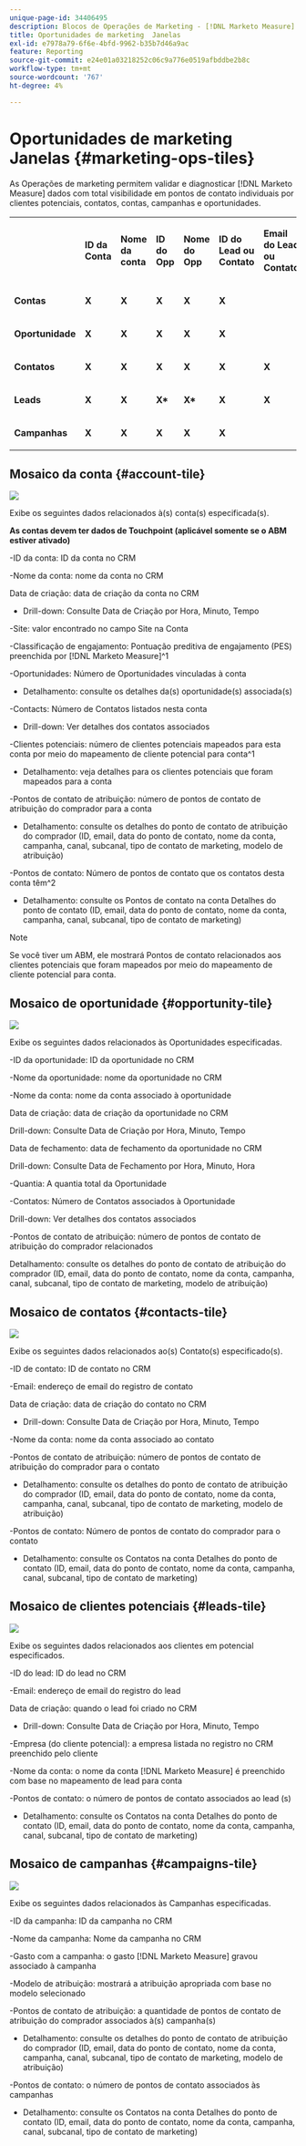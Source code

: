 ```yaml
---
unique-page-id: 34406495
description: Blocos de Operações de Marketing - [!DNL Marketo Measure] - Documentação do produto
title: Oportunidades de marketing  Janelas
exl-id: e7978a79-6f6e-4bfd-9962-b35b7d46a9ac
feature: Reporting
source-git-commit: e24e01a03218252c06c9a776e0519afbddbe2b8c
workflow-type: tm+mt
source-wordcount: '767'
ht-degree: 4%

---
```


# Oportunidades de marketing  Janelas {#marketing-ops-tiles}

As Operações de marketing permitem validar e diagnosticar [!DNL Marketo Measure] dados com total visibilidade em pontos de contato individuais por clientes potenciais, contatos, contas, campanhas e oportunidades.

<table> 
 <colgroup> 
  <col> 
  <col> 
  <col> 
  <col> 
  <col> 
  <col> 
  <col> 
  <col> 
  <col> 
  <col> 
  <col> 
  <col> 
  <col> 
 </colgroup> 
 <tbody> 
  <tr> 
   <td><br></td> 
   <td><p><strong>ID da Conta</strong></p></td> 
   <td><p><strong>Nome da conta</strong></p></td> 
   <td><p><strong>ID do Opp</strong></p></td> 
   <td><p><strong>Nome do Opp</strong></p></td> 
   <td><p><strong>ID do Lead ou Contato</strong></p></td> 
   <td><p><strong>Email do Lead ou Contato</strong></p></td> 
   <td><p><strong>ID da campanha</strong></p></td> 
   <td><p><strong>Oportunidade Ganha</strong></p></td> 
   <td><p><strong>Data de criação do aplicativo</strong></p></td> 
   <td><p><strong>Data de Fechamento do Opp</strong></p></td> 
   <td><p><strong>Data do Touchpoint</strong></p></td> 
   <td><p><strong>Modelo de atribuição</strong></p></td> 
  </tr> 
  <tr> 
   <td><p><strong>Contas</strong></p></td> 
   <td><strong>X</strong></td> 
   <td><strong>X</strong></td> 
   <td><strong>X</strong></td> 
   <td><strong>X</strong></td> 
   <td><strong>X</strong></td> 
   <td><br></td> 
   <td><strong>X</strong></td> 
   <td><strong>X</strong></td> 
   <td><strong>X</strong></td> 
   <td><strong>X</strong></td> 
   <td><strong>X</strong></td> 
   <td><strong>X</strong></td> 
  </tr> 
  <tr> 
   <td><p><strong>Oportunidade</strong></p></td> 
   <td><strong>X</strong></td> 
   <td><strong>X</strong></td> 
   <td><strong>X</strong></td> 
   <td><strong>X</strong></td> 
   <td><strong>X</strong></td> 
   <td><br></td> 
   <td><strong>X</strong></td> 
   <td><strong>X</strong></td> 
   <td><strong>X</strong></td> 
   <td><strong>X</strong></td> 
   <td><strong>X</strong></td> 
   <td><strong>X</strong></td> 
  </tr> 
  <tr> 
   <td><p><strong>Contatos</strong></p></td> 
   <td><strong>X</strong></td> 
   <td><strong>X</strong></td> 
   <td><strong>X</strong></td> 
   <td><strong>X</strong></td> 
   <td><strong>X</strong></td> 
   <td><strong>X</strong></td> 
   <td><strong>X</strong></td> 
   <td><strong>X</strong></td> 
   <td><strong>X</strong></td> 
   <td><strong>X</strong></td> 
   <td><strong>X</strong></td> 
   <td><strong>X</strong></td> 
  </tr> 
  <tr> 
   <td><p><strong>Leads</strong></p></td> 
   <td><strong>X</strong></td> 
   <td><strong>X</strong></td> 
   <td><strong>X*</strong></td> 
   <td><strong>X*</strong></td> 
   <td><strong>X</strong></td> 
   <td><strong>X</strong></td> 
   <td><strong>X</strong></td> 
   <td><strong>X*</strong></td> 
   <td><strong>X*</strong></td> 
   <td><strong>X*</strong></td> 
   <td><strong>X</strong></td> 
   <td><strong>X</strong></td> 
  </tr> 
  <tr> 
   <td><p><strong>Campanhas</strong></p></td> 
   <td><strong>X</strong></td> 
   <td><strong>X</strong></td> 
   <td><strong>X</strong></td> 
   <td><strong>X</strong></td> 
   <td><strong>X</strong></td> 
   <td><br></td> 
   <td><strong>X</strong></td> 
   <td><strong>X</strong></td> 
   <td><strong>X</strong></td> 
   <td><strong>X</strong></td> 
   <td><strong>X</strong></td> 
   <td><strong>X</strong></td> 
  </tr> 
 </tbody> 
</table>

## Mosaico da conta {#account-tile}

![](assets/one-1.png)

Exibe os seguintes dados relacionados à(s) conta(s) especificada(s).

**As contas devem ter dados de Touchpoint (aplicável somente se o ABM estiver ativado)**

-ID da conta: ID da conta no CRM

-Nome da conta: nome da conta no CRM

Data de criação: data de criação da conta no CRM

* Drill-down: Consulte Data de Criação por Hora, Minuto, Tempo

-Site: valor encontrado no campo Site na Conta

-Classificação de engajamento: Pontuação preditiva de engajamento (PES) preenchida por [!DNL Marketo Measure]^1

-Oportunidades: Número de Oportunidades vinculadas à conta

* Detalhamento: consulte os detalhes da(s) oportunidade(s) associada(s)

-Contacts: Número de Contatos listados nesta conta

* Drill-down: Ver detalhes dos contatos associados

-Clientes potenciais: número de clientes potenciais mapeados para esta conta por meio do mapeamento de cliente potencial para conta^1

* Detalhamento: veja detalhes para os clientes potenciais que foram mapeados para a conta

-Pontos de contato de atribuição: número de pontos de contato de atribuição do comprador para a conta

* Detalhamento: consulte os detalhes do ponto de contato de atribuição do comprador (ID, email, data do ponto de contato, nome da conta, campanha, canal, subcanal, tipo de contato de marketing, modelo de atribuição)

-Pontos de contato: Número de pontos de contato que os contatos desta conta têm^2

* Detalhamento: consulte os Pontos de contato na conta Detalhes do ponto de contato (ID, email, data do ponto de contato, nome da conta, campanha, canal, subcanal, tipo de contato de marketing)

>[!NOTE]
>
>Se você tiver um ABM, ele mostrará Pontos de contato relacionados aos clientes potenciais que foram mapeados por meio do mapeamento de cliente potencial para conta.

## Mosaico de oportunidade {#opportunity-tile}

![](assets/two-1.png)

Exibe os seguintes dados relacionados às Oportunidades especificadas.

-ID da oportunidade: ID da oportunidade no CRM

-Nome da oportunidade: nome da oportunidade no CRM

-Nome da conta: nome da conta associado à oportunidade

Data de criação: data de criação da oportunidade no CRM

Drill-down: Consulte Data de Criação por Hora, Minuto, Tempo

Data de fechamento: data de fechamento da oportunidade no CRM

Drill-down: Consulte Data de Fechamento por Hora, Minuto, Hora

-Quantia: A quantia total da Oportunidade

-Contatos: Número de Contatos associados à Oportunidade

Drill-down: Ver detalhes dos contatos associados

-Pontos de contato de atribuição: número de pontos de contato de atribuição do comprador relacionados

Detalhamento: consulte os detalhes do ponto de contato de atribuição do comprador (ID, email, data do ponto de contato, nome da conta, campanha, canal, subcanal, tipo de contato de marketing, modelo de atribuição)

## Mosaico de contatos {#contacts-tile}

![](assets/three-1.png)

Exibe os seguintes dados relacionados ao(s) Contato(s) especificado(s).

-ID de contato: ID de contato no CRM

-Email: endereço de email do registro de contato

Data de criação: data de criação do contato no CRM

* Drill-down: Consulte Data de Criação por Hora, Minuto, Tempo

-Nome da conta: nome da conta associado ao contato

-Pontos de contato de atribuição: número de pontos de contato de atribuição do comprador para o contato

* Detalhamento: consulte os detalhes do ponto de contato de atribuição do comprador (ID, email, data do ponto de contato, nome da conta, campanha, canal, subcanal, tipo de contato de marketing, modelo de atribuição)

-Pontos de contato: Número de pontos de contato do comprador para o contato

* Detalhamento: consulte os Contatos na conta Detalhes do ponto de contato (ID, email, data do ponto de contato, nome da conta, campanha, canal, subcanal, tipo de contato de marketing)

## Mosaico de clientes potenciais {#leads-tile}

![](assets/four-1.png)

Exibe os seguintes dados relacionados aos clientes em potencial especificados.

-ID do lead: ID do lead no CRM

-Email: endereço de email do registro do lead

Data de criação: quando o lead foi criado no CRM

* Drill-down: Consulte Data de Criação por Hora, Minuto, Tempo

-Empresa (do cliente potencial): a empresa listada no registro no CRM preenchido pelo cliente

-Nome da conta: o nome da conta [!DNL Marketo Measure] é preenchido com base no mapeamento de lead para conta

-Pontos de contato: o número de pontos de contato associados ao lead (s)

* Detalhamento: consulte os Contatos na conta Detalhes do ponto de contato (ID, email, data do ponto de contato, nome da conta, campanha, canal, subcanal, tipo de contato de marketing)

## Mosaico de campanhas {#campaigns-tile}

![](assets/five-1.png)

Exibe os seguintes dados relacionados às Campanhas especificadas.

-ID da campanha: ID da campanha no CRM

-Nome da campanha: Nome da campanha no CRM

-Gasto com a campanha: o gasto [!DNL Marketo Measure] gravou associado à campanha

-Modelo de atribuição: mostrará a atribuição apropriada com base no modelo selecionado

-Pontos de contato de atribuição: a quantidade de pontos de contato de atribuição do comprador associados à(s) campanha(s)

* Detalhamento: consulte os detalhes do ponto de contato de atribuição do comprador (ID, email, data do ponto de contato, nome da conta, campanha, canal, subcanal, tipo de contato de marketing, modelo de atribuição)

-Pontos de contato: o número de pontos de contato associados às campanhas

* Detalhamento: consulte os Contatos na conta Detalhes do ponto de contato (ID, email, data do ponto de contato, nome da conta, campanha, canal, subcanal, tipo de contato de marketing)
